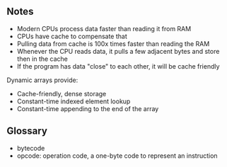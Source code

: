 ## Notes

- Modern CPUs process data faster than reading it from RAM
- CPUs have cache to compensate that
- Pulling data from cache is 100x times faster than reading the RAM
- Whenever the CPU reads data, it pulls a few adjacent bytes and store then in the cache
- If the program has data "close" to each other, it will be cache friendly

Dynamic arrays provide:

- Cache-friendly, dense storage
- Constant-time indexed element lookup
- Constant-time appending to the end of the array

## Glossary

- bytecode
- opcode: operation code, a one-byte code to represent an instruction
